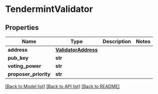# TendermintValidator

## Properties
Name | Type | Description | Notes
------------ | ------------- | ------------- | -------------
**address** | [**ValidatorAddress**](ValidatorAddress.md) |  | 
**pub_key** | **str** |  | 
**voting_power** | **str** |  | 
**proposer_priority** | **str** |  | 

[[Back to Model list]](../README.md#documentation-for-models) [[Back to API list]](../README.md#documentation-for-api-endpoints) [[Back to README]](../README.md)


